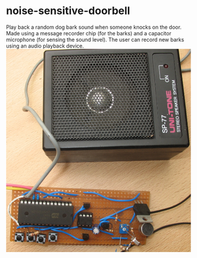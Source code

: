# noise-sensitive-doorbell
Play back a random dog bark sound when someone knocks on the door.
Made using a message recorder chip (for the barks) and a capacitor microphone (for sensing the sound level).
The user can record new barks using an audio playback device.
![alt text](https://github.com/peterkisfaludi/noise-sensitive-doorbell/blob/master/barkerbell.jpg?raw=true)

